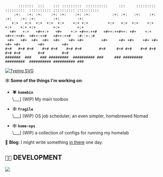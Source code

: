 ```
      :::::::  :::    ::: :::::::::  ::::::::::     :::     :::::::::  :::::::::  :::::::::: :::::::::: :::::::::: 
    :+:   :+: :+:    :+: :+:    :+: :+:          :+: :+:   :+:    :+: :+:    :+: :+:        :+:        :+:         
   +:+   +:+  +:+  +:+  +:+    +:+ +:+         +:+   +:+  +:+    +:+ +:+    +:+ +:+        +:+        +:+          
  +#+   +:+   +#++:+   +#+    +:+ +#++:++#   +#++:++#++: +#+    +:+ +#++:++#+  +#++:++#   +#++:++#   :#::+::#      
 +#+   +#+  +#+  +#+  +#+    +#+ +#+        +#+     +#+ +#+    +#+ +#+    +#+ +#+        +#+        +#+            
#+#   #+# #+#    #+# #+#    #+# #+#        #+#     #+# #+#    #+# #+#    #+# #+#        #+#        #+#             
#######  ###    ### #########  ########## ###     ### #########  #########  ########## ########## ###
```

[![Typing SVG](https://readme-typing-svg.demolab.com?font=Fira+Code&pause=1000&random=false&width=435&lines=computers+want+to+talk+to+each+other)](https://git.io/typing-svg)

🕸️ **Some of the things I'm working on**:

- 🕷️ **`homebin`**<br>
\\___[ (WIP) My main toolbox<br>

- 🕸️ **`fragile`**<br>
\\___[ (WIP) OS job scheduler; an even simpler, homebrewed Nomad<br>

- 🕸️ **`home-ops`**<br>
\\___[ (WIP) a collection of configs for running my homelab<br>

📝 **Blog**: I might write something [in there](https://nextjs-blog-6gx4di0so-ralmayer.vercel.app/) one day.

## `👨‍💻` DEVELOPMENT
[![](https://skillicons.dev/icons?i=c,cpp,fortran,swift,go,python,docker,kubernetes,kafka,aws,azure,linux,bash,neovim,raspberrypi&perline=6)](https://skillicons.dev)
